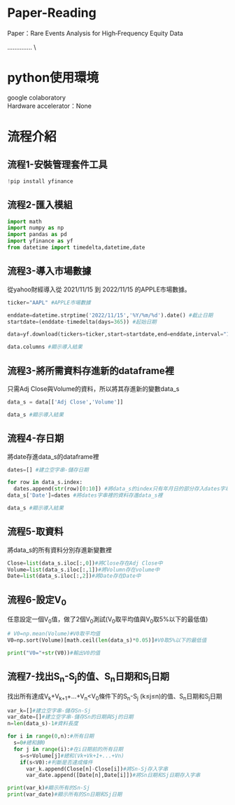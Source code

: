 # Paper-Reading
Paper：Rare Events Analysis for High‐Frequency Equity Data

.............. \


# python使用環境
google colaboratory \
Hardware accelerator：None

# 流程介紹
## 流程1-安裝管理套件工具
```python
!pip install yfinance
```
## 流程2-匯入模組

```python
import math
import numpy as np
import pandas as pd
import yfinance as yf
from datetime import timedelta,datetime,date
```
## 流程3-導入市場數據
從yahoo財經導入從 2021/11/15 到 2022/11/15 的APPLE市場數據。
```python
ticker="AAPL" #APPLE市場數據

enddate=datetime.strptime('2022/11/15','%Y/%m/%d').date() #截止日期
startdate=(enddate-timedelta(days=365)) #起始日期

data=yf.download(tickers=ticker,start=startdate,end=enddate,interval="1d")

data.columns #顯示導入結果
```
## 流程3-將所需資料存進新的dataframe裡
只需Adj Close與Volume的資料，所以將其存進新的變數data_s
```python
data_s = data[['Adj Close','Volume']]

data_s #顯示導入結果
```
## 流程4-存日期
將date存進data_s的dataframe裡
```python
dates=[] #建立空字串-儲存日期

for row in data_s.index: 
  dates.append(str(row)[0:10]) #將data_s的index只有年月日的部分存入dates字串裡
data_s['Date']=dates #將dates字串裡的資料存進data_s裡

data_s #顯示導入結果
```
## 流程5-取資料
將data_s的所有資料分別存進新變數裡
```python
Close=list(data_s.iloc[:,0])#將Close存在Adj Close中
Volume=list(data_s.iloc[:,1])#將Volumn存在volume中
Date=list(data_s.iloc[:,2])#將Date存在Date中
```
## 流程6-設定V<sub>0</sub>
任意設定一個V<sub>0</sub>值，做了2個V<sub>0</sub>測試(V<sub>0</sub>取平均值與V<sub>0</sub>取5%以下的最低值)
```python
# V0=np.mean(Volume)#V0取平均值
V0=np.sort(Volume)[math.ceil(len(data_s)*0.05)]#V0取5%以下的最低值

print("V0="+str(V0))#輸出V0的值
```
## 流程7-找出S<sub>n</sub>-S<sub>j</sub>的值、S<sub>n</sub>日期和S<sub>j</sub>日期
找出所有達成V<sub>k</sub>+V<sub>k+1</sub>+...+V<sub>n</sub><V<sub>0</sub>條件下的S<sub>n</sub>-S<sub>j</sub> (k≤j≤n)的值、S<sub>n</sub>日期和S<sub>j</sub>日期
```python
var_k=[]#建立空字串-儲存Sn-Sj
var_date=[]#建立空字串-儲存Sn的日期與Sj的日期
n=len(data_s)-1#資料長度

for i in range(0,n):#所有日期
  s=0#總和歸0
  for j in range(i):#在i日期前的所有日期
    s=s+Volume[j]#總和(Vk+Vk+1+...+Vn)
    if(s<V0):#判斷是否達成條件
      var_k.append(Close[n]-Close[i])#將Sn-Sj存入字串
      var_date.append([Date[n],Date[i]])#將Sn日期和Sj日期存入字串

print(var_k)#顯示所有的Sn-Sj
print(var_date)#顯示所有的Sn日期和Sj日期
```
